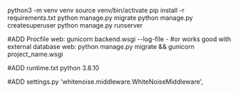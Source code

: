 python3 -m venv venv
source venv/bin/activate
pip install -r requirements.txt
python manage.py migrate
python manage.py createsuperuser
python manage.py runserver


#ADD Procfile
web: gunicorn backend.wsgi --log-file - 
#or works good with external database
web: python manage.py migrate && gunicorn project_name.wsgi


#ADD runtime.txt
python 3.8.10


#ADD settings.py
 'whitenoise.middleware.WhiteNoiseMiddleware',

